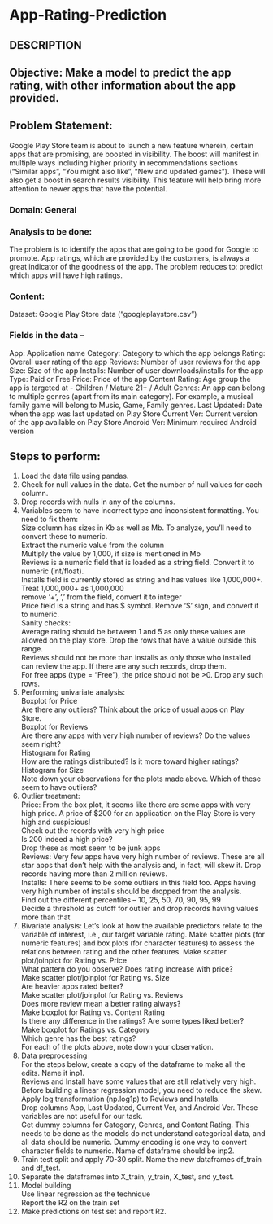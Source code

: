 # App-Rating-Prediction
## DESCRIPTION

## Objective: Make a model to predict the app rating, with other information about the app provided.

## Problem Statement:

Google Play Store team is about to launch a new feature wherein, certain apps that are promising, are boosted in visibility. The boost will manifest in multiple ways including higher priority in recommendations sections (“Similar apps”, “You might also like”, “New and updated games”). These will also get a boost in search results visibility.  This feature will help bring more attention to newer apps that have the potential.

### Domain: General

### Analysis to be done:
The problem is to identify the apps that are going to be good for Google to promote. App ratings, which are provided by the customers, is always a great indicator of the goodness of the app. The problem reduces to: predict which apps will have high ratings.

### Content: 
Dataset: Google Play Store data (“googleplaystore.csv”)

### Fields in the data –
App: Application name
Category: Category to which the app belongs 
Rating: Overall user rating of the app
Reviews: Number of user reviews for the app
Size: Size of the app
Installs: Number of user downloads/installs for the app
Type: Paid or Free
Price: Price of the app
Content Rating: Age group the app is targeted at - Children / Mature 21+ / Adult
Genres: An app can belong to multiple genres (apart from its main category). For example, a musical family game will belong to Music, Game, Family genres.
Last Updated: Date when the app was last updated on Play Store
Current Ver: Current version of the app available on Play Store
Android Ver: Minimum required Android version

## Steps to perform:

1) Load the data file using pandas. 
2) Check for null values in the data. Get the number of null values for each column.
3) Drop records with nulls in any of the columns. 
4) Variables seem to have incorrect type and inconsistent formatting. You need to fix them:   
Size column has sizes in Kb as well as Mb. To analyze, you’ll need to convert these to numeric.  
Extract the numeric value from the column  
Multiply the value by 1,000, if size is mentioned in Mb  
Reviews is a numeric field that is loaded as a string field. Convert it to numeric (int/float).  
Installs field is currently stored as string and has values like 1,000,000+.  
Treat 1,000,000+ as 1,000,000  
remove ‘+’, ‘,’ from the field, convert it to integer  
Price field is a string and has $ symbol. Remove ‘$’ sign, and convert it to numeric.  
Sanity checks:  
Average rating should be between 1 and 5 as only these values are allowed on the play store. Drop the rows that have a value outside this range.  
Reviews should not be more than installs as only those who installed can review the app. If there are any such records, drop them.  
For free apps (type = “Free”), the price should not be >0. Drop any such rows.  
5) Performing univariate analysis:   
Boxplot for Price  
Are there any outliers? Think about the price of usual apps on Play Store.  
Boxplot for Reviews  
Are there any apps with very high number of reviews? Do the values seem right?  
Histogram for Rating  
How are the ratings distributed? Is it more toward higher ratings?  
Histogram for Size  
Note down your observations for the plots made above. Which of these seem to have outliers?  
6) Outlier treatment:   
Price: From the box plot, it seems like there are some apps with very high price. A price of $200 for an application on the Play Store is very high and suspicious!  
Check out the records with very high price  
Is 200 indeed a high price?  
Drop these as most seem to be junk apps  
Reviews: Very few apps have very high number of reviews. These are all star apps that don’t help with the analysis and, in fact, will skew it. Drop records having more than 2 million reviews.  
Installs:  There seems to be some outliers in this field too. Apps having very high number of installs should be dropped from the analysis.  
Find out the different percentiles – 10, 25, 50, 70, 90, 95, 99  
Decide a threshold as cutoff for outlier and drop records having values more than that  
7) Bivariate analysis: Let’s look at how the available predictors relate to the variable of interest, i.e., our target variable rating. Make scatter plots (for numeric features) and box plots (for character features) to assess the relations between rating and the other features. 
Make scatter plot/joinplot for Rating vs. Price  
What pattern do you observe? Does rating increase with price?  
Make scatter plot/joinplot for Rating vs. Size  
Are heavier apps rated better?  
Make scatter plot/joinplot for Rating vs. Reviews  
Does more review mean a better rating always?  
Make boxplot for Rating vs. Content  Rating  
Is there any difference in the ratings? Are some types liked better?  
Make boxplot for Ratings vs. Category  
Which genre has the best ratings?  
For each of the plots above, note down your observation.  
8) Data preprocessing  
For the steps below, create a copy of the dataframe to make all the edits. Name it inp1.  
Reviews and Install have some values that are still relatively very high. Before building a linear regression model, you need to reduce the skew. Apply log transformation (np.log1p) to Reviews and Installs.  
Drop columns App, Last Updated, Current Ver, and Android Ver. These variables are not useful for our task.  
Get dummy columns for Category, Genres, and Content Rating. This needs to be done as the models do not understand categorical data, and all data should be numeric. Dummy encoding is one way to convert character fields to numeric. Name of dataframe should be inp2.  
9) Train test split  and apply 70-30 split. Name the new dataframes df_train and df_test.
10) Separate the dataframes into X_train, y_train, X_test, and y_test.
11) Model building  
Use linear regression as the technique  
Report the R2 on the train set  
12) Make predictions on test set and report R2.
